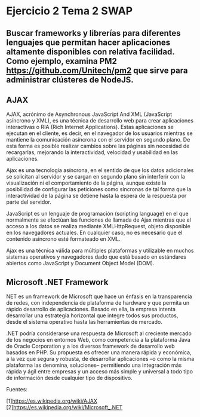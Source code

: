 # Ejercicio 2 Tema 2 SWAP
## Buscar frameworks y librerías para diferentes lenguajes que permitan hacer aplicaciones altamente disponibles con relativa facilidad. Como ejemplo, examina PM2 https://github.com/Unitech/pm2 que sirve para administrar clústeres de NodeJS. 


## AJAX

AJAX, acrónimo de Asynchronous JavaScript And XML (JavaScript asíncrono y XML), es una técnica de desarrollo web para crear aplicaciones interactivas o RIA (Rich Internet Applications). Estas aplicaciones se ejecutan en el cliente, es decir, en el navegador de los usuarios mientras se mantiene la comunicación asíncrona con el servidor en segundo plano. De esta forma es posible realizar cambios sobre las páginas sin necesidad de recargarlas, mejorando la interactividad, velocidad y usabilidad en las aplicaciones.

Ajax es una tecnología asíncrona, en el sentido de que los datos adicionales se solicitan al servidor y se cargan en segundo plano sin interferir con la visualización ni el comportamiento de la página, aunque existe la posibilidad de configurar las peticiones como síncronas de tal forma que la interactividad de la página se detiene hasta la espera de la respuesta por parte del servidor.

JavaScript es un lenguaje de programación (scripting language) en el que normalmente se efectúan las funciones de llamada de Ajax mientras que el acceso a los datos se realiza mediante XMLHttpRequest, objeto disponible en los navegadores actuales. En cualquier caso, no es necesario que el contenido asíncrono esté formateado en XML.

Ajax es una técnica válida para múltiples plataformas y utilizable en muchos sistemas operativos y navegadores dado que está basado en estándares abiertos como JavaScript y Document Object Model (DOM).


## Microsoft .NET Framework

NET es un framework de Microsoft que hace un énfasis en la transparencia de redes, con independencia de plataforma de hardware y que permita un rápido desarrollo de aplicaciones. Basado en ella, la empresa intenta desarrollar una estrategia horizontal que integre todos sus productos, desde el sistema operativo hasta las herramientas de mercado.

.NET podría considerarse una respuesta de Microsoft al creciente mercado de los negocios en entornos Web, como competencia a la plataforma Java de Oracle Corporation y a los diversos framework de desarrollo web basados en PHP. Su propuesta es ofrecer una manera rápida y económica, a la vez que segura y robusta, de desarrollar aplicaciones –o como la misma plataforma las denomina, soluciones– permitiendo una integración más rápida y ágil entre empresas y un acceso más simple y universal a todo tipo de información desde cualquier tipo de dispositivo.



Fuentes:

[1]https://es.wikipedia.org/wiki/AJAX
[2]https://es.wikipedia.org/wiki/Microsoft_.NET
                              

